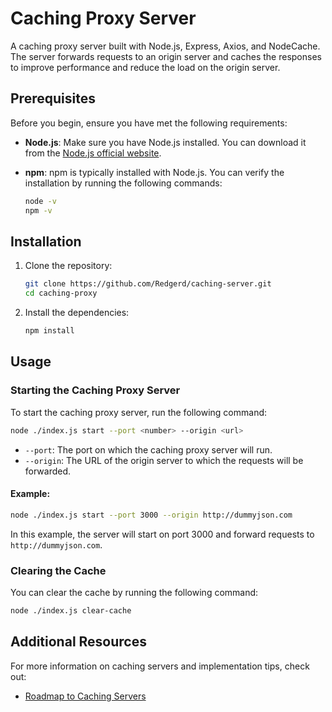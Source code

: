 # Caching Proxy Server

A  caching proxy server built with Node.js, Express, Axios, and NodeCache. The server forwards requests to an origin server and caches the responses to improve performance and reduce the load on the origin server.

## Prerequisites

Before you begin, ensure you have met the following requirements:

- **Node.js**: Make sure you have Node.js installed. You can download it from the [Node.js official website](https://nodejs.org/).
- **npm**: npm is typically installed with Node.js. You can verify the installation by running the following commands:

  ```bash
  node -v
  npm -v
  ```

## Installation

1. Clone the repository:

   ```bash
   git clone https://github.com/Redgerd/caching-server.git
   cd caching-proxy
   ```

2. Install the dependencies:

   ```bash
   npm install
   ```

## Usage

### Starting the Caching Proxy Server

To start the caching proxy server, run the following command:

```bash
node ./index.js start --port <number> --origin <url>
```

- `--port`: The port on which the caching proxy server will run.
- `--origin`: The URL of the origin server to which the requests will be forwarded.

#### Example:

```bash
node ./index.js start --port 3000 --origin http://dummyjson.com
```

In this example, the server will start on port 3000 and forward requests to `http://dummyjson.com`.

### Clearing the Cache

You can clear the cache by running the following command:

```bash
node ./index.js clear-cache
```

## Additional Resources

For more information on caching servers and implementation tips, check out:

- [Roadmap to Caching Servers](https://roadmap.sh/projects/caching-server)
